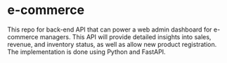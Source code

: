 # e-commerce
This repo for back-end API that can power a web admin dashboard for e-commerce managers. This API will provide detailed insights into sales, revenue, and inventory status, as well as allow new product registration. The implementation is done using Python and FastAPI.
